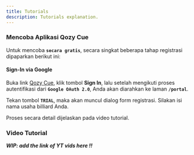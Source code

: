 ```yaml
---
title: Tutorials
description: Tutorials explanation.
---
```


### Mencoba Aplikasi Qozy Cue

Untuk mencoba **`secara gratis`**, secara singkat beberapa tahap registrasi dipaparkan berikut ini:

#### Sign-In via Google

Buka link [Qozy Cue](https://qozycue.com), klik tombol **Sign In**, lalu setelah mengikuti proses autentifikasi dari **`Google OAuth 2.0`**, Anda akan diarahkan ke laman **`/portal`**.

Tekan tombol **`TRIAL`**, maka akan muncul dialog form registrasi. Silakan isi nama usaha billiard Anda.

Proses secara detail dijelaskan pada video tutorial.

### Video Tutorial

**_WIP: add the link of YT vids here !!_**
